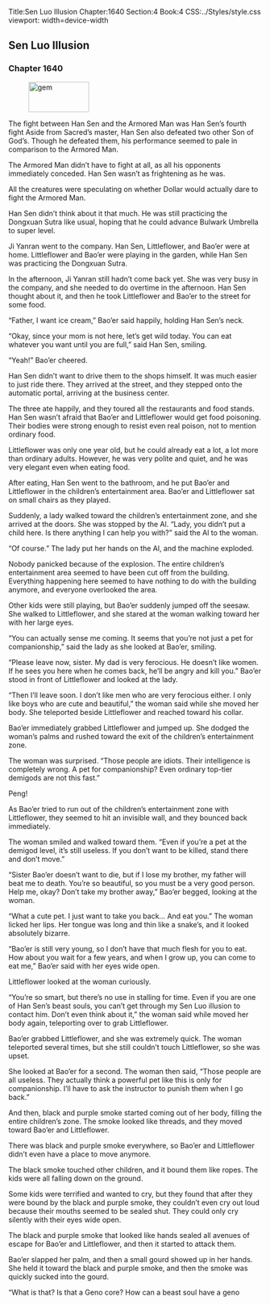 Title:Sen Luo Illusion 
Chapter:1640 
Section:4 
Book:4 
CSS:../Styles/style.css 
viewport: width=device-width
  
## Sen Luo Illusion
### Chapter 1640 
<figure>
	<img src="../Images/gem.gif" alt="gem" id="gem" width="120" height="60" />
</figure>
  

  
  The fight between Han Sen and the Armored Man was Han Sen’s fourth fight Aside from Sacred’s master, Han Sen also defeated two other Son of God’s. Though he defeated them, his performance seemed to pale in comparison to the Armored Man.

The Armored Man didn’t have to fight at all, as all his opponents immediately conceded. Han Sen wasn’t as frightening as he was.

All the creatures were speculating on whether Dollar would actually dare to fight the Armored Man.

Han Sen didn’t think about it that much. He was still practicing the Dongxuan Sutra like usual, hoping that he could advance Bulwark Umbrella to super level.

Ji Yanran went to the company. Han Sen, Littleflower, and Bao’er were at home. Littleflower and Bao’er were playing in the garden, while Han Sen was practicing the Dongxuan Sutra.

In the afternoon, Ji Yanran still hadn’t come back yet. She was very busy in the company, and she needed to do overtime in the afternoon. Han Sen thought about it, and then he took Littleflower and Bao’er to the street for some food.

“Father, I want ice cream,” Bao’er said happily, holding Han Sen’s neck.

“Okay, since your mom is not here, let’s get wild today. You can eat whatever you want until you are full,” said Han Sen, smiling.

“Yeah!” Bao’er cheered.

Han Sen didn’t want to drive them to the shops himself. It was much easier to just ride there. They arrived at the street, and they stepped onto the automatic portal, arriving at the business center.

The three ate happily, and they toured all the restaurants and food stands. Han Sen wasn’t afraid that Bao’er and Littleflower would get food poisoning. Their bodies were strong enough to resist even real poison, not to mention ordinary food.

Littleflower was only one year old, but he could already eat a lot, a lot more than ordinary adults. However, he was very polite and quiet, and he was very elegant even when eating food.

After eating, Han Sen went to the bathroom, and he put Bao’er and Littleflower in the children’s entertainment area. Bao’er and Littleflower sat on small chairs as they played.

Suddenly, a lady walked toward the children’s entertainment zone, and she arrived at the doors. She was stopped by the Al. “Lady, you didn’t put a child here. Is there anything I can help you with?” said the Al to the woman.

“Of course.” The lady put her hands on the Al, and the machine exploded.

Nobody panicked because of the explosion. The entire children’s entertainment area seemed to have been cut off from the building. Everything happening here seemed to have nothing to do with the building anymore, and everyone overlooked the area.

Other kids were still playing, but Bao’er suddenly jumped off the seesaw. She walked to Littleflower, and she stared at the woman walking toward her with her large eyes.

“You can actually sense me coming. It seems that you’re not just a pet for companionship,” said the lady as she looked at Bao’er, smiling.

“Please leave now, sister. My dad is very ferocious. He doesn’t like women. If he sees you here when he comes back, he’ll be angry and kill you.” Bao’er stood in front of Littleflower and looked at the lady.

“Then I’ll leave soon. I don’t like men who are very ferocious either. I only like boys who are cute and beautiful,” the woman said while she moved her body. She teleported beside Littleflower and reached toward his collar.

Bao’er immediately grabbed Littleflower and jumped up. She dodged the woman’s palms and rushed toward the exit of the children’s entertainment zone.

The woman was surprised. “Those people are idiots. Their intelligence is completely wrong. A pet for companionship? Even ordinary top-tier demigods are not this fast.”

Peng!

As Bao’er tried to run out of the children’s entertainment zone with Littleflower, they seemed to hit an invisible wall, and they bounced back immediately.

The woman smiled and walked toward them. “Even if you’re a pet at the demigod level, it’s still useless. If you don’t want to be killed, stand there and don’t move.”

“Sister Bao’er doesn’t want to die, but if I lose my brother, my father will beat me to death. You’re so beautiful, so you must be a very good person. Help me, okay? Don’t take my brother away,” Bao’er begged, looking at the woman.

“What a cute pet. I just want to take you back… And eat you.” The woman licked her lips. Her tongue was long and thin like a snake’s, and it looked absolutely bizarre.

“Bao’er is still very young, so I don’t have that much flesh for you to eat. How about you wait for a few years, and when I grow up, you can come to eat me,” Bao’er said with her eyes wide open.

Littleflower looked at the woman curiously.

“You’re so smart, but there’s no use in stalling for time. Even if you are one of Han Sen’s beast souls, you can’t get through my Sen Luo illusion to contact him. Don’t even think about it,” the woman said while moved her body again, teleporting over to grab Littleflower.

Bao’er grabbed Littleflower, and she was extremely quick. The woman teleported several times, but she still couldn’t touch Littleflower, so she was upset.

She looked at Bao’er for a second. The woman then said, “Those people are all useless. They actually think a powerful pet like this is only for companionship. I’ll have to ask the instructor to punish them when I go back.”

And then, black and purple smoke started coming out of her body, filling the entire children’s zone. The smoke looked like threads, and they moved toward Bao’er and Littleflower.

There was black and purple smoke everywhere, so Bao’er and Littleflower didn’t even have a place to move anymore.

The black smoke touched other children, and it bound them like ropes. The kids were all falling down on the ground.

Some kids were terrified and wanted to cry, but they found that after they were bound by the black and purple smoke, they couldn’t even cry out loud because their mouths seemed to be sealed shut. They could only cry silently with their eyes wide open.

The black and purple smoke that looked like hands sealed all avenues of escape for Bao’er and Littleflower, and then it started to attack them.

Bao’er slapped her palm, and then a small gourd showed up in her hands. She held it toward the black and purple smoke, and then the smoke was quickly sucked into the gourd.

“What is that? Is that a Geno core? How can a beast soul have a geno
